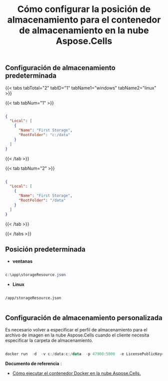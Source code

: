 ﻿---
title: Cómo configurar la posición de almacenamiento para el contenedor de almacenamiento en la nube Aspose.Cells
second_title: Documen
ArticleTitle: Aspose.Cells Cloud Docker Container Storage Configuratio
linktitle: Almacenamiento en contenedores
type: docs
url: /es/docker/storage/
description: Cómo configurar la posición de almacenamiento para el contenedor Docker en la nube Aspose.Cells
weight: 30
kwords: Excel Contenedor Docker en la nube, contenedor Docker en la nube propia, contenedor Docker REST, hoja de cálculo, PDF, CSV, JSON, Markdown, imagen Docker, ejecutar contenedor Docker
---
## Configuración de almacenamiento predeterminada ##

{{< tabs tabTotal="2" tabID="1" tabName1="windows" tabName2="linux" >}}

{{< tab tabNum="1" >}}

``` json

{
  "Local": [
    {
      "Name": "First Storage",
      "RootFolder": "c:/data"
    }
  ]
}
```

{{< /tab >}}

{{< tab tabNum="2" >}}

``` json

{
  "Local": [
    {
      "Name": "First Storage",
      "RootFolder": "/data"
    }
  ]
}

```

{{< /tab >}}

{{< /tabs >}}

##  Posición predeterminada ##

- **ventanas**

```powershell

c:\app\storageResource.json

```

- **Linux**

```linux

/app/storageResource.json


```

##  Configuración de almacenamiento personalizada ##

Es necesario volver a especificar el perfil de almacenamiento para el archivo de imagen en la nube Aspose.Cells cuando el cliente necesita especificar la carpeta de almacenamiento.

``` powershell

docker run  -d  -v c:/data:c:/data  -p 47900:5000  -e LicensePublicKey=yourLicensePublicKey  -e LicensePrivateKey=yourLicensePrivateKey  -e storagesCredentialsFilePath=c:/data/storageResource.json --name asposecellscloud aspose/cells-cloud:ltsc2019.22.9.0

```

**Documento de referencia** :

- [Cómo ejecutar el contenedor Docker en la nube Aspose.Cells.]( https://docs.aspose.cloud/cells/run-aspose-cells-cloud-docker-container/)
